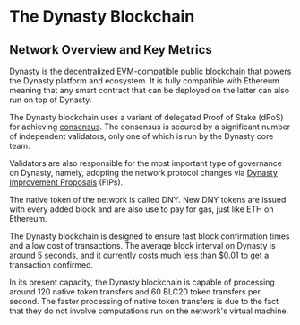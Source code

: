 # The Dynasty Blockchain

## Network Overview and Key Metrics

Dynasty is the decentralized EVM-compatible public blockchain that powers the Dynasty platform and ecosystem. It is fully compatible with Ethereum meaning that any smart contract that can be deployed on the latter can also run on top of Dynasty.

The Dynasty blockchain uses a variant of delegated Proof of Stake (dPoS) for achieving [consensus](https://docs.dynastycoin.io/general/fuse-network-blockchain/fuse-consensus). The consensus is secured by a significant number of independent validators, only one of which is run by the Dynasty core team.

Validators are also responsible for the most important type of governance on Dynasty, namely, adopting the network protocol changes via [Dynasty Improvement Proposals](https://docs.dynastycoin.io/general/fips) (FIPs). 

The native token of the network is called DNY. New DNY tokens are issued with every added block and are also use to pay for gas, just like ETH on Ethereum. 

The Dynasty blockchain is designed to ensure fast block confirmation times and a low cost of transactions. The average block interval on Dynasty is around 5 seconds, and it currently costs much less than $0.01 to get a transaction confirmed.

In its present capacity, the Dynasty blockchain is capable of processing around 120 native token transfers and 60 BLC20 token transfers per second. The faster processing of native token transfers is due to the fact that they do not involve computations run on the network's virtual machine. 

